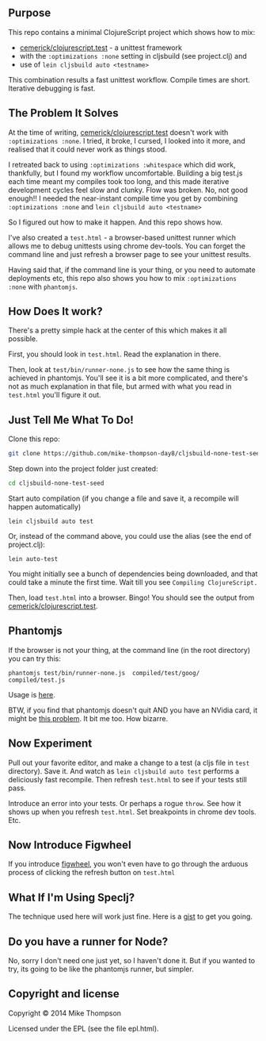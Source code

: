 Purpose
----------------------

This repo contains a minimal ClojureScript project which shows how to mix:

* [cemerick/clojurescript.test]  - a unittest framework
* with the `:optimizations :none` setting in cljsbuild (see project.clj) and
* use of `lein cljsbuild auto <testname>`

This combination results a fast unittest workflow. Compile times are short. Iterative debugging is fast.


The Problem It Solves
----------------------

At the time of writing, [cemerick/clojurescript.test]  doesn't work with `:optimizations :none`.
I tried, it broke, I cursed, I looked into it more, and realised that it could never
work as things stood.

I retreated back to using `:optimizations :whitespace` which did work, thankfully, but
I found my workflow uncomfortable.
Building a big test.js each time meant my compiles took too long, and this
made iterative development
cycles feel slow and clunky. Flow was broken.  No, not good enough!!  I needed the near-instant compile
time you get by combining `:optimizations :none` and `lein cljsbuild auto <testname>`

So I figured out how to make it happen. And this repo shows how.

I've also created a `test.html` - a browser-based unittest runner which allows me to
debug unittests using chrome dev-tools.  You can forget the command line
and just refresh a browser page to see your unittest results.

Having said that, if the command line is your thing, or you need to automate
deployments etc, this repo also shows you how to mix `:optimizations :none`
with `phantomjs`.



How Does It work?
----------------------

There's a pretty simple hack at the center of this which makes it all possible.

First, you should look in `test.html`. Read the explanation in there.

Then, look at `test/bin/runner-none.js` to see how the same thing is achieved
in phantomjs. You'll see it is a bit more complicated, and there's not as much
explanation in that file, but armed with what you read in `test.html`
you'll figure it out.



Just Tell Me What To Do!
----------------------

Clone this repo:

```sh
git clone https://github.com/mike-thompson-day8/cljsbuild-none-test-seed.git
```

Step down into the project folder just created:

```sh
cd cljsbuild-none-test-seed
```

Start auto compilation (if you change a file and save it, a recompile will happen automatically)


```
lein cljsbuild auto test
```
Or, instead of the command above, you could use the alias (see the end of project.clj):
```
lein auto-test
```

You might initially see a bunch of dependencies being downloaded, and that could take a minute the first time. Wait till you see `Compiling ClojureScript.`

Then, load `test.html` into a browser. Bingo! You should see the output from [cemerick/clojurescript.test].

Phantomjs
--------------------

If the browser is not your thing, at the command line (in the root directory) you can try this:
```
phantomjs test/bin/runner-none.js  compiled/test/goog/ compiled/test.js
```

Usage is [here].

BTW, if you find that phantomjs doesn't quit AND you have an NVidia card, it might be [this problem]. It bit me too. How bizarre.


Now Experiment
----------------------

Pull out your favorite editor, and make a change to a test (a cljs file in `test` directory). Save it. And watch as `lein cljsbuild auto test` performs a deliciously fast recompile. Then refresh `test.html` to see if your tests still pass.

Introduce an error into your tests.  Or perhaps a rogue  `throw`.  See how it shows up when you refresh `test.html`.  Set breakpoints in chrome dev tools. Etc.




Now Introduce Figwheel
----------------------


If you introduce [figwheel], you won't  even have to go through the arduous process of clicking the refresh button on `test.html`


What If I'm Using Speclj?
----------------------

The technique used here will work just fine.  Here is a [gist] to get you going.



Do you have a runner for Node?
----------------------

No, sorry I don't need one just yet, so I haven't done it. But if you wanted to try, its going to be like the phantomjs runner, but simpler.




Copyright and license
-------------------

Copyright © 2014 Mike Thompson

Licensed under the EPL (see the file epl.html).


[gist]:http://XXXXXXX.XXXX/
[figwheel]:https://github.com/bhauman/lein-figwheel
[this problem]:https://github.com/ariya/phantomjs/issues/10845#issuecomment-14994358
[cemerick/clojurescript.test]:https://github.com/cemerick/clojurescript.test
[here]:https://github.com/mike-thompson-day8/cljsbuild-none-test-seed/blob/master/test/bin/runner-none.js


